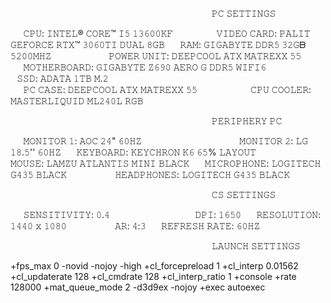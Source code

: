 ⠀⠀⠀⠀⠀⠀⠀⠀⠀⠀⠀⠀⠀⠀⠀⠀⠀⠀⠀⠀⠀⠀⠀⠀⠀⠀⠀⠀⠀⠀⠀ 𝙿𝙲 𝚂𝙴𝚃𝚃𝙸𝙽𝙶𝚂

⠀⠀𝙲𝙿𝚄: 𝙸𝙽𝚃𝙴𝙻® 𝙲𝙾𝚁𝙴™ 𝙸𝟻 𝟷𝟹𝟼𝟶𝟶𝙺𝙵⠀⠀⠀⠀                  ⠀ ⠀𝚅𝙸𝙳𝙴𝙾 𝙲𝙰𝚁𝙳: 𝙿𝙰𝙻𝙸𝚃 𝙶𝙴𝙵𝙾𝚁𝙲𝙴 𝚁𝚃𝚇™ 𝟹𝟶𝟼𝟶𝚃𝙸 𝙳𝚄𝙰𝙻 𝟾𝙶𝙱
⠀⠀𝚁𝙰𝙼: 𝙶𝙸𝙶𝙰𝙱𝚈𝚃𝙴 𝙳𝙳𝚁𝟻 𝟹𝟸𝙶ᗷ 𝟻𝟸𝟶𝟶𝙼𝙷𝚉 ⠀⠀⠀                                 ⠀ ⠀  ⠀ ⠀𝙿𝙾𝚆𝙴𝚁 𝚄𝙽𝙸𝚃: 𝙳𝙴𝙴𝙿𝙲𝙾𝙾𝙻 𝙰𝚃𝚇 𝙼𝙰𝚃𝚁𝙴𝚇𝚇 𝟻𝟻 
⠀⠀𝙼𝙾𝚃𝙷𝙴𝚁𝙱𝙾𝙰𝚁𝙳: 𝙶𝙸𝙶𝙰𝙱𝚈𝚃𝙴 𝚉𝟼𝟿𝟶 𝙰𝙴𝚁𝙾 𝙶 𝙳𝙳𝚁𝟻 𝚆𝙸𝙵𝙸𝟼⠀⠀                                          ⠀ ⠀ ⠀ ⠀ ⠀𝚂𝚂𝙳: 𝙰𝙳𝙰𝚃𝙰 𝟷𝚃𝙱 𝙼.𝟸   
⠀⠀𝙿𝙲 𝙲𝙰𝚂𝙴: 𝙳𝙴𝙴𝙿𝙲𝙾𝙾𝙻 𝙰𝚃𝚇 𝙼𝙰𝚃𝚁𝙴𝚇𝚇 𝟻𝟻 ⠀              ⠀                          ⠀ ⠀ ⠀ ⠀𝙲𝙿𝚄 𝙲𝙾𝙾𝙻𝙴𝚁: 𝙼𝙰𝚂𝚃𝙴𝚁𝙻𝙸𝚀𝚄𝙸𝙳 𝙼𝙻𝟸𝟺𝟶𝙻 𝚁𝙶𝙱

⠀⠀⠀⠀⠀⠀⠀⠀⠀⠀⠀⠀⠀⠀⠀⠀⠀⠀⠀⠀⠀⠀⠀⠀⠀⠀⠀⠀⠀⠀⠀ 𝙿𝙴𝚁𝙸𝙿𝙷𝙴𝚁𝚈 𝙿𝙲

⠀⠀𝙼𝙾𝙽𝙸𝚃𝙾𝚁 𝟷: 𝙰𝙾𝙲 𝟸𝟺" 𝟼𝟶𝙷𝚉 ⠀ ⠀       ⠀ ⠀ ⠀       ⠀ ⠀  ⠀       ⠀  ⠀ ⠀𝙼𝙾𝙽𝙸𝚃𝙾𝚁 𝟸: 𝙻𝙶 𝟷𝟾.𝟻'' 𝟼𝟶𝙷𝚉 
⠀⠀𝙺𝙴𝚈𝙱𝙾𝙰𝚁𝙳: 𝙺𝙴𝚈𝙲𝙷𝚁𝙾𝙽 𝙺𝟼 𝟼𝟻% 𝙻𝙰𝚈𝙾𝚄𝚃 ⠀ ⠀ ⠀       ⠀⠀ 𝙼𝙾𝚄𝚂𝙴: 𝙻𝙰𝙼𝚉𝚄 𝙰𝚃𝙻𝙰𝙽𝚃𝙸𝚂 𝙼𝙸𝙽𝙸 𝙱𝙻𝙰𝙲𝙺
⠀⠀𝙼𝙸𝙲𝚁𝙾𝙿𝙷𝙾𝙽𝙴: 𝙻𝙾𝙶𝙸𝚃𝙴𝙲𝙷 𝙶𝟺𝟹𝟻 𝙱𝙻𝙰𝙲𝙺 ⠀⠀ ⠀ ⠀⠀⠀  𝙷𝙴𝙰𝙳𝙿𝙷𝙾𝙽𝙴𝚂: 𝙻𝙾𝙶𝙸𝚃𝙴𝙲𝙷 𝙶𝟺𝟹𝟻 𝙱𝙻𝙰𝙲𝙺

⠀⠀⠀⠀⠀⠀⠀⠀⠀⠀⠀⠀⠀⠀⠀⠀⠀⠀⠀⠀⠀⠀⠀⠀⠀⠀⠀⠀⠀⠀⠀ 𝙲𝚂 𝚂𝙴𝚃𝚃𝙸𝙽𝙶𝚂

⠀⠀𝚂𝙴𝙽𝚂𝙸𝚃𝙸𝚅𝙸𝚃𝚈: 𝟶.𝟺 ⠀⠀ ⠀ ⠀⠀⠀                ⠀ ⠀ ⠀⠀⠀𝙳𝙿𝙸: 𝟷𝟼𝟻𝟶
⠀⠀𝚁𝙴𝚂𝙾𝙻𝚄𝚃𝙸𝙾𝙽: 𝟷𝟺𝟺𝟶 𝚡 𝟷𝟶𝟾𝟶 ⠀⠀ ⠀ ⠀⠀⠀  𝙰𝚁: 𝟺:𝟹
⠀⠀𝚁𝙴𝙵𝚁𝙴𝚂𝙷 𝚁𝙰𝚃𝙴: 𝟼𝟶𝙷𝚉

⠀⠀⠀⠀⠀⠀⠀⠀⠀⠀⠀⠀⠀⠀⠀⠀⠀⠀⠀⠀⠀⠀⠀⠀⠀⠀⠀⠀⠀⠀⠀ 𝙻𝙰𝚄𝙽𝙲𝙷 𝚂𝙴𝚃𝚃𝙸𝙽𝙶𝚂

+fps_max 0 -novid -nojoy -high +cl_forcepreload 1 +cl_interp 0.01562 +cl_updaterate 128 +cl_cmdrate 128 +cl_interp_ratio 1 +console +rate 128000 +mat_queue_mode 2 -d3d9ex -nojoy +exec autoexec